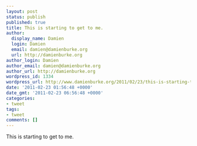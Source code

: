 ```yaml
---
layout: post
status: publish
published: true
title: This is starting to get to me.
author:
  display_name: Damien
  login: Damien
  email: damien@damienburke.org
  url: http://damienburke.org
author_login: Damien
author_email: damien@damienburke.org
author_url: http://damienburke.org
wordpress_id: 1334
wordpress_url: http://www.damienburke.org/2011/02/23/this-is-starting-to-get-to-me/
date: '2011-02-23 01:56:48 +0000'
date_gmt: '2011-02-23 06:56:48 +0000'
categories:
- tweet
tags:
- tweet
comments: []
---
```

<p>This is starting to get to me.</p>

